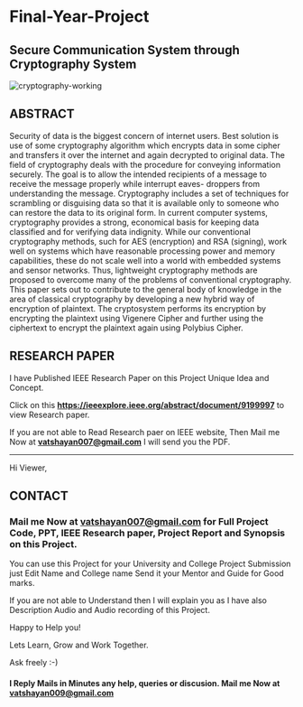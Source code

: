 # Final-Year-Project

## Secure Communication System through Cryptography System

![cryptography-working](https://user-images.githubusercontent.com/28294942/105642527-4f24d100-5eb0-11eb-91f5-c51fbdc70600.jpg)

## ABSTRACT

Security of data is the biggest concern of internet users. Best solution is use of some cryptography algorithm which encrypts data in some cipher and transfers it over the internet and again decrypted to original data. The field of cryptography deals with the procedure for conveying information securely. The goal is to allow the intended recipients of a message to receive the message properly while interrupt eaves- droppers from understanding the message. Cryptography includes a set of techniques for scrambling or disguising data so that it is available only to someone who can restore the data to its original form. In current computer systems, cryptography provides a strong, economical basis for keeping data classified and for verifying data indignity. While our conventional cryptography methods, such for AES (encryption) and RSA (signing), work well on systems which have reasonable processing power and memory capabilities, these do not scale well into a world with embedded systems and sensor networks. Thus, lightweight cryptography methods are proposed to overcome many of the problems of conventional cryptography. This paper sets out to contribute to the general body of knowledge in the area of classical cryptography by developing a new hybrid way of encryption of plaintext. The cryptosystem performs its encryption by encrypting the plaintext using Vigenere Cipher and further using the ciphertext to encrypt the plaintext again using Polybius Cipher.


## RESEARCH PAPER

I have Published IEEE Research Paper on this Project Unique Idea and Concept. 

Click on this **https://ieeexplore.ieee.org/abstract/document/9199997** to view Research paper.

If you are not able to Read Research paer on IEEE website, Then Mail me Now at **vatshayan007@gmail.com** I will send you the PDF. 

************************************************************************************************************************************************************************
Hi Viewer, 

## CONTACT

### Mail me Now at **vatshayan007@gmail.com** for Full Project Code, PPT, IEEE Research paper, Project Report and Synopsis on this Project. 

You can use this Project for your University and College Project Submission just Edit Name and College name Send it your Mentor and Guide for Good marks.

If you are not able to Understand then I will explain you as I have also Description Audio and Audio recording of this Project.

Happy to Help you!

Lets Learn, Grow and Work Together.

Ask freely :-)

#### I Reply Mails in Minutes any help, queries or discusion. Mail me Now at vatshayan009@gmail.com   
